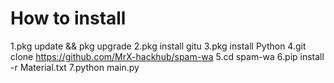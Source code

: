 # How to install
1.pkg update && pkg upgrade
2.pkg install gitu
3.pkg install Python
4.git clone https://github.com/MrX-hackhub/spam-wa
5.cd spam-wa
6.pip install -r Material.txt
7.python main.py
